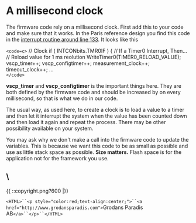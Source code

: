 # A millisecond clock

The firmware code rely on a millisecond clock. First add this to your code and make sure that it works. In the Paris reference design you find this code in the [interrupt routine around line 133](https///github.com/grodansparadis/can4vscp_paris/blob/master/main.c). It looks like this 

`<code=c>`
   // Clock
   if ( INTCONbits.TMR0IF ) { // If a Timer0 Interrupt, Then...
     // Reload value for 1 ms reolution
     WriteTimer0(TIMER0_RELOAD_VALUE);
     vscp_timer++;
     vscp_configtimer++;
     measurement_clock++;
     timeout_clock++;
...     
`</code>`

**vscp_timer** and **vscp_configtimer** is the important things here. They are both defined by the firmware code and should be increased by on every millisecond, so that is what we do in our code.

The usual way, as used here, to create a clock is to load a value to a timer and then let it interrupt the system when the value has been counted down and then load it again and repeat the process.  There may be other possibility available on your system.

You may ask why we don't make a call into the firmware code to update the variables. This is because we want this code to be as small as possible and use as little stack space as possible. **Size matters.** Flash space is for the application not for the framework you use.

\\ 
----
{{  ::copyright.png?600  |}}

`<HTML>``<p style="color:red;text-align:center;">``<a href="http://www.grodansparadis.com">`Grodans Paradis AB`</a>``</p>``</HTML>`
